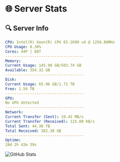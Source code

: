# 🌐 Server Stats
## 🔍 Server Info
```yaml
CPU: Intel(R) Xeon(R) CPU E5-2699 v4 @ 1256.86MHz
CPU Usage: 0.30%
Cores: 44P | 88T
-----------------------------------
Memory:
Current Usage: 145.98 GB/503.74 GB
Available: 354.32 GB
-----------------------------------
Disk:
Current Usage: 65.96 GB/1.71 TB
Free: 1.56 TB
-----------------------------------
GPU:
No GPU detected
-----------------------------------
Network:
Current Transfer (Sent): 19.43 MB/s
Current Transfer (Received): 125.08 KB/s
Total Sent: 44.30 TB
Total Received: 382.38 GB
-----------------------------------
Uptime:
28d 2h 42m 39s
```
![GitHub Stats](https://img.shields.io/badge/Updated-2025-04-05_00:05:28-blue)